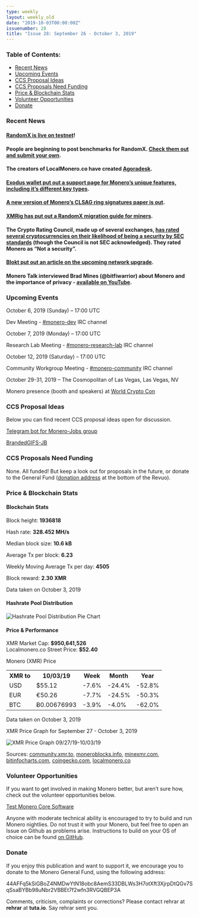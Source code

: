 ```yaml
---
type: weekly
layout: weekly_old
date: "2019-10-03T00:00:00Z"
issuenumber: 28
title: "Issue 28: September 26 - October 3, 2019"
---
```


<h3>Table of Contents:</h3>
<ul class="contents">
    <li><a href="#news">Recent News</a></li>
    <li><a href="#events">Upcoming Events</a></li>
    <li><a href="#ideas">CCS Proposal Ideas</a></li>
    <li><a href="#proposals">CCS Proposals Need Funding</a></li>
    <li><a href="#stats">Price & Blockchain Stats</a></li>
    <li><a href="#volunteer">Volunteer Opportunities</a></li>
    <li><a href="#donate">Donate</a></li>
</ul>

<h3 id="news">Recent News</h3>

<div class="newsbyte">
    <h4><a href="https://www.reddit.com/r/Monero/comments/d9yocl/randomx_is_now_live_on_testnet/" target="_blank">RandomX is live on testnet</a>!
    </h4>
</div>

<div class="newsbyte">
    <h4>People are beginning to post benchmarks for RandomX. <a href="https://randomx.monerobenchmarks.info/" target="_blank">Check them out and submit your own</a>.
    </h4>
</div>

<div class="newsbyte">
    <h4>The creators of LocalMonero.co have created <a href="https://agoradesk.com/" target="_blank">Agoradesk</a>.</h4>
</div>

<div class="newsbyte">
    <h4><a href="https://support.exodus.io/article/1138-monero-key-types" target="_blank">Exodus wallet put out a support page for Monero’s unique features, including it’s different key types</a>.</h4>
</div>

<div class="newsbyte">
    <h4><a href="https://eprint.iacr.org/2019/654" target="_blank">A new version of Monero’s CLSAG ring signatures paper is out</a>.</h4>
</div>


<div class="newsbyte">
    <h4><a href="https://github.com/xmrig/xmrig/issues/1204" target="_blank">XMRig has put out a RandomX migration guide for miners</a>.</h4>
</div>

<div class="newsbyte">
    <h4>The Crypto Rating Council, made up of several exchanges, <a href="https://twitter.com/lawmaster/status/1178627290676301824/photo/1" target="_blank">has rated several cryptocurrencies on their likelihood of being a security by SEC standards</a> (though the Council is not SEC acknowledged). They rated Monero as “Not a security”.
    </h4>
</div>

<div class="newsbyte">
    <h4><a href="https://blokt.com/news/monero-interview-shedding-light-on-the-coming-0-15-upgrade-and-randomx" target="_blank">Blokt put out an article on the upcoming network upgrade</a>.</h4>
</div>

<div class="newsbyte">
    <h4>Monero Talk interviewed Brad Mines (@bitfiwarrior) about Monero and the importance of privacy - <a href="https://www.youtube.com/watch?v=rWc6sb1ikWc" target="_blank">available on YouTube</a>.</h4>
</div>

<h3 id="events">Upcoming Events</h3>

<div class="event">
    <p class="date" markdown="1">October 6, 2019 (Sunday) – 17:00 UTC</p>
    <p markdown="1">Dev Meeting - <a href="irc://chat.freenode.net/#monero-dev" target="_blank">#monero-dev</a> IRC channel</p>
</div>

<div class="event">
    <p class="date" markdown="1">October 7, 2019 (Monday) – 17:00 UTC</p>
    <p markdown="1">Research Lab Meeting - <a href="irc://chat.freenode.net/#monero-research-lab" target="_blank">#monero-research-lab</a> IRC channel</p>
</div>

<div class="event">
    <p class="date" markdown="1">October 12, 2019 (Saturday) – 17:00 UTC</p>
    <p markdown="1">Community Workgroup Meeting - <a href="irc://chat.freenode.net/#monero-community" target="_blank">#monero-community</a> IRC channel</p>
</div>

<div class="event">
    <p class="date" markdown="1">October 29-31, 2019 – The Cosmopolitan of Las Vegas, Las Vegas, NV</p>
    <p markdown="1">Monero presence (booth and speakers) at <a href="https://worldcryptocon.com/" target="_blank">World Crypto Con</a></p>
</div>

<h3 id="ideas">CCS Proposal Ideas</h3>

<p>Below you can find recent CCS proposal ideas open for discussion.</p>

<div class="proposal">
<p><a href="https://repo.getmonero.org/monero-project/ccs-proposals/merge_requests/91" target="_blank">Telegram bot for Monero-Jobs group</a></p>
</div>

<div class="proposal">
<p><a href="https://repo.getmonero.org/monero-project/ccs-proposals/merge_requests/88" target="_blank">BrandedGIFS-JB</a></p>
</div>

<h3 id="proposals">CCS Proposals Need Funding</h3>

<p>None. All funded! But keep a look out for proposals in the future, or donate to the General Fund (<a href="#donate">donation address</a> at the bottom of the Revuo).</p>

<h3 id="stats">Price & Blockchain Stats</h3>

<h4 class="stat">Blockchain Stats</h4>

<div class="bcstats">
    <p>Block height: <b>1936818</b></p>
    <p>Hash rate: <b>328.452 MH/s</b></p>
    <p>Median block size: <b>10.6 kB</b></p>
    <p>Average Tx per block: <b>6.23</b></p>
    <p>Weekly Moving Average Tx per day: <b>4505</b></p>
    <p>Block reward: <b>2.30 XMR</b></p>
</div>
<p class="note">Data taken on October 3, 2019</p>

<h4 class="stat">Hashrate Pool Distribution</h4>
<p><img src="/img/hashrate-pool-distribution-1003.png" alt="Hashrate Pool Distribution Pie Chart"/></p>

<h4 class="stat">Price & Performance</h4>

<div class="price-intro">XMR Market Cap: <b>$950,641,526</b><br>Localmonero.co Street Price: <b>$52.40</b></div>

<p class="table-title">Monero (XMR) Price</p>
<table class="price-table">
  <tr class="row1">
    <th>XMR to</th>
    <th>10/03/19</th>
    <th>Week</th>
    <th>Month</th>
    <th>Year</th>
  </tr>
  <tr>
    <td data-th="XMR to">USD</td>
    <td data-th="10/03/19">$55.12</td>
    <td data-th="Week" class="red">-7.6%</td>
    <td data-th="Month" class="red">-24.4%</td>
    <td data-th="Year" class="red">-52.8%</td>
  </tr>
  <tr class="row3">
    <td data-th="XMR to">EUR</td>
    <td data-th="10/03/19">€50.26</td>
    <td data-th="Week" class="red">-7.7%</td>
    <td data-th="Month" class="red">-24.5%</td>
    <td data-th="Year" class="red">-50.3%</td>
  </tr>
  <tr>
    <td data-th="XMR to">BTC</td>
    <td data-th="10/03/19">Ƀ0.00676993</td>
    <td data-th="Week" class="red">-3.9%</td>
    <td data-th="Month" class="red">-4.0%</td>
    <td data-th="Year" class="red">-62.0%</td>
  </tr>
</table>
<p class="note">Data taken on October 3, 2019</p>

<p class="table-title">XMR Price Graph for September 27 - October 3, 2019</p>

![XMR Price Graph 09/27/19-10/03/19](/img/weekly-chart-1003.png "XMR Price Graph 09/27/19-10/03/19") 

Sources: <a href="https://community.xmr.to/explorer/mainnet/" target="_blank">community.xmr.to</a>, <a href="https://moneroblocks.info/stats/transaction-stats" target="_blank">moneroblocks.info</a>, <a href="https://minexmr.com/pools.html" target="_blank">minexmr.com</a>, <a href="https://bitinfocharts.com/monero/" target="_blank">bitinfocharts.com</a>, <a href="https://www.coingecko.com/" target="_blank">coingecko.com</a>, <a href="https://localmonero.co/" target="_blank">localmonero.co</a>

<h3 id="volunteer">Volunteer Opportunities</h3>

<p>If you want to get involved in making Monero better, but aren’t sure how, check out the volunteer opportunities below.</p>

<div class="newsbyte">
    <p class="date"><a href="https://github.com/monero-project/monero" target="_blank">Test Monero Core Software</a></p>
    <p>Anyone with moderate technical ability is encouraged to try to build and run Monero nightlies. Do not trust it with your Monero, but feel free to open an Issue on Github as problems arise. Instructions to build on your OS of choice can be found <a href="https://github.com/monero-project/monero#compiling-monero-from-source" target="_blank">on GitHub</a>. </p>
</div>

<h3 id="donate">Donate</h3>

<p markdown="1">If you enjoy this publication and want to support it, we encourage you to donate to the Monero General Fund, using the following address:</p>

<p class="address" markdown="1">44AFFq5kSiGBoZ4NMDwYtN18obc8AemS33DBLWs3H7otXft3XjrpDtQGv7SqSsaBYBb98uNbr2VBBEt7f2wfn3RVGQBEP3A</p>

<!--p><a href="monero:44AFFq5kSiGBoZ4NMDwYtN18obc8AemS33DBLWs3H7otXft3XjrpDtQGv7SqSsaBYBb98uNbr2VBBEt7f2wfn3RVGQBEP3A" class="qr"><img src="/img/donate-monero.png"></a></p-->

Comments, criticism, complaints or corrections? Please contact rehrar at **rehrar** at **tuta.io**. Say rehrar sent you.